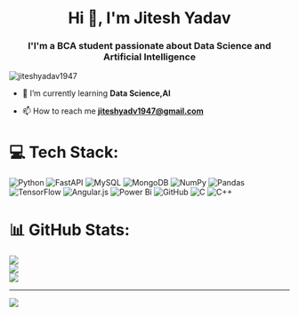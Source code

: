 <h1 align="center">Hi 👋, I'm Jitesh Yadav</h1>
<h3 align="center">I'I'm a BCA student passionate about Data Science and Artificial Intelligence</h3>

<p align="left"> <img src="https://komarev.com/ghpvc/?username=jiteshyadav1947&label=Profile%20views&color=0e75b6&style=flat" alt="jiteshyadav1947" /> </p>

- 🌱 I’m currently learning **Data Science,AI**

- 📫 How to reach me **jiteshyadv1947@gmail.com**



# 💻 Tech Stack:
![Python](https://img.shields.io/badge/python-3670A0?style=for-the-badge&logo=python&logoColor=ffdd54) ![FastAPI](https://img.shields.io/badge/FastAPI-005571?style=for-the-badge&logo=fastapi) ![MySQL](https://img.shields.io/badge/mysql-4479A1.svg?style=for-the-badge&logo=mysql&logoColor=white) ![MongoDB](https://img.shields.io/badge/MongoDB-%234ea94b.svg?style=for-the-badge&logo=mongodb&logoColor=white) ![NumPy](https://img.shields.io/badge/numpy-%23013243.svg?style=for-the-badge&logo=numpy&logoColor=white) ![Pandas](https://img.shields.io/badge/pandas-%23150458.svg?style=for-the-badge&logo=pandas&logoColor=white) ![TensorFlow](https://img.shields.io/badge/TensorFlow-%23FF6F00.svg?style=for-the-badge&logo=TensorFlow&logoColor=white) ![Angular.js](https://img.shields.io/badge/angular.js-%23E23237.svg?style=for-the-badge&logo=angularjs&logoColor=white) ![Power Bi](https://img.shields.io/badge/power_bi-F2C811?style=for-the-badge&logo=powerbi&logoColor=black) ![GitHub](https://img.shields.io/badge/github-%23121011.svg?style=for-the-badge&logo=github&logoColor=white) ![C](https://img.shields.io/badge/c-%2300599C.svg?style=for-the-badge&logo=c&logoColor=white) ![C++](https://img.shields.io/badge/c++-%2300599C.svg?style=for-the-badge&logo=c%2B%2B&logoColor=white)
# 📊 GitHub Stats:
![](https://github-readme-stats.vercel.app/api?username=jiteshyadav1947&theme=dark&hide_border=false&include_all_commits=false&count_private=false)<br/>
![](https://github-readme-streak-stats.herokuapp.com/?user=jiteshyadav1947&theme=dark&hide_border=false)<br/>
![](https://github-readme-stats.vercel.app/api/top-langs/?username=jiteshyadav1947&theme=dark&hide_border=false&include_all_commits=false&count_private=false&layout=compact)

---
[![](https://visitcount.itsvg.in/api?id=jiteshyadav1947&icon=0&color=0)](https://visitcount.itsvg.in)

<!-- Proudly created with GPRM ( https://gprm.itsvg.in ) -->
